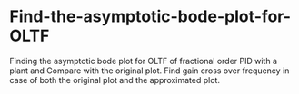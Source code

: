 # Find-the-asymptotic-bode-plot-for-OLTF
Finding the asymptotic bode plot for OLTF of fractional order PID with a plant and Compare with the original plot. Find gain cross over frequency in case of both the original plot and the approximated plot.

